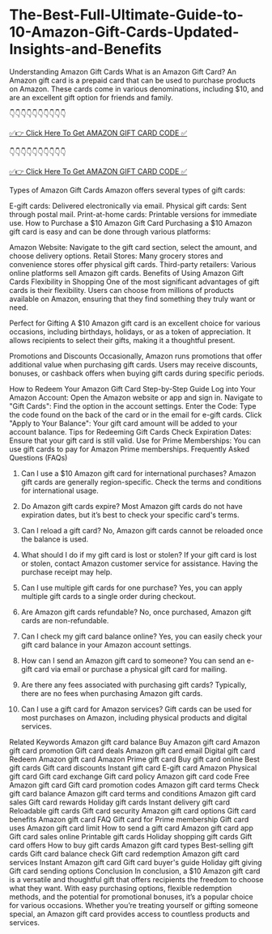 # The-Best-Full-Ultimate-Guide-to-10-Amazon-Gift-Cards-Updated-Insights-and-Benefits


Understanding Amazon Gift Cards
What is an Amazon Gift Card?
An Amazon gift card is a prepaid card that can be used to purchase products on Amazon. These cards come in various denominations, including $10, and are an excellent gift option for friends and family.

👇👇👇👇👇👇👇👇👇👇

[✅👉 Click Here To Get AMAZON GIFT CARD CODE ✅](https://bagbazaarmp.com/amazon/)

👇👇👇👇👇👇👇👇👇👇

[✅👉 Click Here To Get AMAZON GIFT CARD CODE ✅](https://bagbazaarmp.com/amazon/)

Types of Amazon Gift Cards
Amazon offers several types of gift cards:

E-gift cards: Delivered electronically via email.
Physical gift cards: Sent through postal mail.
Print-at-home cards: Printable versions for immediate use.
How to Purchase a $10 Amazon Gift Card
Purchasing a $10 Amazon gift card is easy and can be done through various platforms:

Amazon Website: Navigate to the gift card section, select the amount, and choose delivery options.
Retail Stores: Many grocery stores and convenience stores offer physical gift cards.
Third-party retailers: Various online platforms sell Amazon gift cards.
Benefits of Using Amazon Gift Cards
Flexibility in Shopping
One of the most significant advantages of gift cards is their flexibility. Users can choose from millions of products available on Amazon, ensuring that they find something they truly want or need.

Perfect for Gifting
A $10 Amazon gift card is an excellent choice for various occasions, including birthdays, holidays, or as a token of appreciation. It allows recipients to select their gifts, making it a thoughtful present.

Promotions and Discounts
Occasionally, Amazon runs promotions that offer additional value when purchasing gift cards. Users may receive discounts, bonuses, or cashback offers when buying gift cards during specific periods.

How to Redeem Your Amazon Gift Card
Step-by-Step Guide
Log into Your Amazon Account: Open the Amazon website or app and sign in.
Navigate to "Gift Cards": Find the option in the account settings.
Enter the Code: Type the code found on the back of the card or in the email for e-gift cards.
Click "Apply to Your Balance": Your gift card amount will be added to your account balance.
Tips for Redeeming Gift Cards
Check Expiration Dates: Ensure that your gift card is still valid.
Use for Prime Memberships: You can use gift cards to pay for Amazon Prime memberships.
Frequently Asked Questions (FAQs)
1. Can I use a $10 Amazon gift card for international purchases?
Amazon gift cards are generally region-specific. Check the terms and conditions for international usage.

2. Do Amazon gift cards expire?
Most Amazon gift cards do not have expiration dates, but it’s best to check your specific card's terms.

3. Can I reload a gift card?
No, Amazon gift cards cannot be reloaded once the balance is used.

4. What should I do if my gift card is lost or stolen?
If your gift card is lost or stolen, contact Amazon customer service for assistance. Having the purchase receipt may help.

5. Can I use multiple gift cards for one purchase?
Yes, you can apply multiple gift cards to a single order during checkout.

6. Are Amazon gift cards refundable?
No, once purchased, Amazon gift cards are non-refundable.

7. Can I check my gift card balance online?
Yes, you can easily check your gift card balance in your Amazon account settings.

8. How can I send an Amazon gift card to someone?
You can send an e-gift card via email or purchase a physical gift card for mailing.

9. Are there any fees associated with purchasing gift cards?
Typically, there are no fees when purchasing Amazon gift cards.

10. Can I use a gift card for Amazon services?
Gift cards can be used for most purchases on Amazon, including physical products and digital services.

Related Keywords
Amazon gift card balance
Buy Amazon gift card
Amazon gift card promotion
Gift card deals
Amazon gift card email
Digital gift card
Redeem Amazon gift card
Amazon Prime gift card
Buy gift card online
Best gift cards
Gift card discounts
Instant gift card
E-gift card Amazon
Physical gift card
Gift card exchange
Gift card policy
Amazon gift card code
Free Amazon gift card
Gift card promotion codes
Amazon gift card terms
Check gift card balance
Amazon gift card terms and conditions
Amazon gift card sales
Gift card rewards
Holiday gift cards
Instant delivery gift card
Reloadable gift cards
Gift card security
Amazon gift card options
Gift card benefits
Amazon gift card FAQ
Gift card for Prime membership
Gift card uses
Amazon gift card limit
How to send a gift card
Amazon gift card app
Gift card sales online
Printable gift cards
Holiday shopping gift cards
Gift card offers
How to buy gift cards
Amazon gift card types
Best-selling gift cards
Gift card balance check
Gift card redemption
Amazon gift card services
Instant Amazon gift card
Gift card buyer's guide
Holiday gift giving
Gift card sending options
Conclusion
In conclusion, a $10 Amazon gift card is a versatile and thoughtful gift that offers recipients the freedom to choose what they want. With easy purchasing options, flexible redemption methods, and the potential for promotional bonuses, it’s a popular choice for various occasions. Whether you’re treating yourself or gifting someone special, an Amazon gift card provides access to countless products and services.

